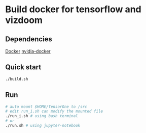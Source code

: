 # Build docker for tensorflow and vizdoom
## Dependencies
[Docker](https://www.docker.com)
[nvidia-docker](https://github.com/NVIDIA/nvidia-docker)
## Quick start
```bash
./build.sh
```
## Run
```bash
# auto mount $HOME/TensorOne to /src
# edit run_i.sh can modify the mounted file
./run_i.sh # using bash terminal
# or 
./run.sh # using jupyter-notebook
```
